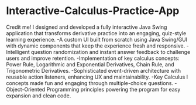 # Interactive-Calculus-Practice-App
Credit me!
I designed and developed a fully interactive Java Swing application that transforms derivative practice into an engaging, quiz-style learning experience. 
-A custom UI built from scratch using Java Swing/GUI with dynamic components that keep the experience fresh and responsive.
-Intelligent question randomization and instant answer feedback to challenge users and improve retention.
-Implementation of key calculus concepts: Power Rule, Logarithmic and Exponential Derivatives, Chain Rule, and Trigonometric Derivatives.
-Sophisticated event-driven architecture with reusable action listeners, enhancing UX and maintainability.
-Key Calculus I concepts made fun and engaging through multiple-choice questions.
-Object-Oriented Programming principles powering the program for easy expansion and clean code.
